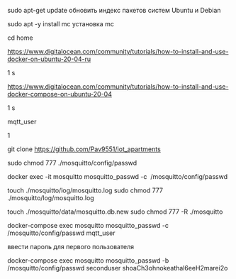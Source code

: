 sudo apt-get update обновить индекс пакетов систем Ubuntu и Debian 

sudo apt -y install mc установка mc

cd home

https://www.digitalocean.com/community/tutorials/how-to-install-and-use-docker-on-ubuntu-20-04-ru

1 s

https://www.digitalocean.com/community/tutorials/how-to-install-and-use-docker-compose-on-ubuntu-20-04

1 s

mqtt_user


1

git clone https://github.com/Pav9551/iot_apartments

sudo chmod 777 ./mosquitto/config/passwd

docker exec -it mosquitto mosquitto_passwd -c  /mosquitto/config/passwd

touch ./mosquitto/log/mosquitto.log
sudo chmod 777 ./mosquitto/log/mosquitto.log

touch ./mosquitto/data/mosquitto.db.new
sudo chmod 777 -R ./mosquitto

docker-compose exec mosquitto mosquitto_passwd -c /mosquitto/config/passwd mqtt_user

ввести пароль для первого пользователя

docker-compose exec mosquitto mosquitto_passwd -b /mosquitto/config/passwd seconduser shoaCh3ohnokeathal6eeH2marei2o
